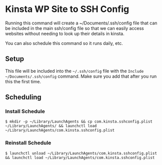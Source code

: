 # Kinsta WP Site to SSH Config

Running this command will create a ~/Documents/.ssh/config file that can be included in the main ssh/config file so that we can easily access websites without needing to look up their details in kinsta. 

You can also schedule this command so it runs daily, etc. 

## Setup

This file will be included into the `~/.ssh/config` file with the `Include ~/Documents/.ssh/config` command. Make sure you add that after you run this the first time.


## Scheduling

### Install Schedule

    $ mkdir -p ~/Library/LaunchAgents && cp com.kinsta.sshconfig.plist ~/Library/LaunchAgents/ && launchctl load ~/Library/LaunchAgents/com.kinsta.sshconfig.plist

### Reinstall Schedule

    $ launchctl unload ~/Library/LaunchAgents/com.kinsta.sshconfig.plist && launchctl load ~/Library/LaunchAgents/com.kinsta.sshconfig.plist
